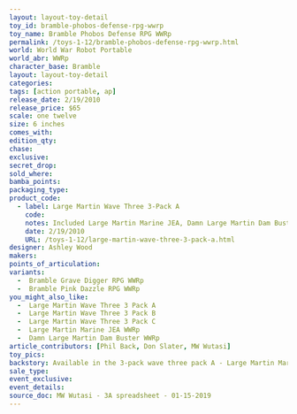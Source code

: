 ```yaml
---
layout: layout-toy-detail 
toy_id: bramble-phobos-defense-rpg-wwrp
toy_name: Bramble Phobos Defense RPG WWRp
permalink: /toys-1-12/bramble-phobos-defense-rpg-wwrp.html
world: World War Robot Portable
world_abr: WWRp
character_base: Bramble
layout: layout-toy-detail
categories: 
tags: [action portable, ap] 
release_date: 2/19/2010
release_price: $65 
scale: one twelve
size: 6 inches
comes_with: 
edition_qty: 
chase: 
exclusive: 
secret_drop: 
sold_where: 
bamba_points: 
packaging_type: 
product_code:
  - label: Large Martin Wave Three 3-Pack A
    code:
    notes: Included Large Martin Marine JEA, Damn Large Martin Dam Buster, Bramble Phobos Defense RPG @ $130
    date: 2/19/2010
    URL: /toys-1-12/large-martin-wave-three-3-pack-a.html
designer: Ashley Wood
makers: 
points_of_articulation: 
variants: 
  -  Bramble Grave Digger RPG WWRp
  -  Bramble Pink Dazzle RPG WWRp
you_might_also_like: 
  -  Large Martin Wave Three 3 Pack A
  -  Large Martin Wave Three 3 Pack B
  -  Large Martin Wave Three 3 Pack C
  -  Large Martin Marine JEA WWRp
  -  Damn Large Martin Dam Buster WWRp
article_contributors: [Phil Back, Don Slater, MW Wutasi]
toy_pics: 
backstory: Available in the 3-pack wave three pack A - Large Martin Marine JEA, Damn Large Martin Dam Buster, Bramble Phobos Defense RPG
sale_type: 
event_exclusive: 
event_details: 
source_doc: MW Wutasi - 3A spreadsheet - 01-15-2019
---
```

